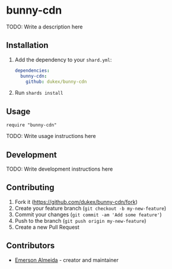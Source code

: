 # bunny-cdn

TODO: Write a description here

## Installation

1. Add the dependency to your `shard.yml`:

   ```yaml
   dependencies:
     bunny-cdn:
       github: dukex/bunny-cdn
   ```

2. Run `shards install`

## Usage

```crystal
require "bunny-cdn"
```

TODO: Write usage instructions here

## Development

TODO: Write development instructions here

## Contributing

1. Fork it (<https://github.com/dukex/bunny-cdn/fork>)
2. Create your feature branch (`git checkout -b my-new-feature`)
3. Commit your changes (`git commit -am 'Add some feature'`)
4. Push to the branch (`git push origin my-new-feature`)
5. Create a new Pull Request

## Contributors

- [Emerson Almeida](https://github.com/dukex) - creator and maintainer
